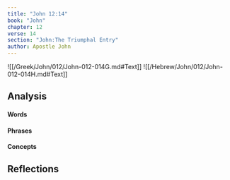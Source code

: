 ```yaml
---
title: "John 12:14"
book: "John"
chapter: 12
verse: 14
section: "John:The Triumphal Entry"
author: Apostle John
---
```

![[/Greek/John/012/John-012-014G.md#Text]]
![[/Hebrew/John/012/John-012-014H.md#Text]]

## Analysis

#### Words

#### Phrases

#### Concepts

## Reflections
